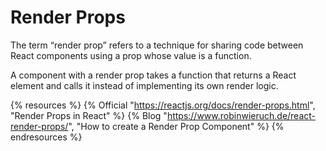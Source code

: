 # Render Props

The term “render prop” refers to a technique for sharing code between React components using a prop whose value is a function.

A component with a render prop takes a function that returns a React element and calls it instead of implementing its own render logic.

{% resources %}
  {% Official "https://reactjs.org/docs/render-props.html", "Render Props in React" %}
  {% Blog "https://www.robinwieruch.de/react-render-props/", "How to create a Render Prop Component" %}
{% endresources %}
